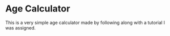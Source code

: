 # Age Calculator
This is a very simple age calculator made by following along with a tutorial I was assigned.
